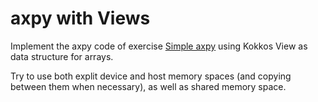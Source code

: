 # axpy with Views

Implement the axpy code of exercise [Simple axpy](../01-simple-axpy) using
Kokkos View as data structure for arrays.

Try to use both explit device and host memory spaces (and copying between them when necessary),
as well as shared memory space. 
